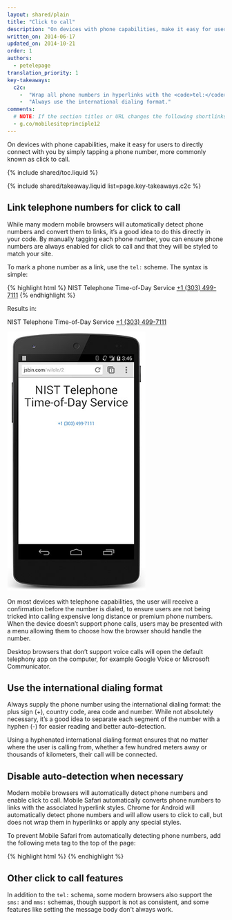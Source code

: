 ```yaml
---
layout: shared/plain
title: "Click to call"
description: "On devices with phone capabilities, make it easy for users to directly connect with you by simply tapping a phone number, more commonly known as click to call."
written_on: 2014-06-17
updated_on: 2014-10-21
order: 1
authors:
  - petelepage
translation_priority: 1
key-takeaways:
  c2c: 
    -  "Wrap all phone numbers in hyperlinks with the <code>tel:</code> schema."
    -  "Always use the international dialing format."
comments: 
  # NOTE: If the section titles or URL changes the following shortlinks must be updated
  - g.co/mobilesiteprinciple12
---
```


<p class="intro">
  On devices with phone capabilities, make it easy for users to directly connect with you by simply tapping a phone number, more commonly known as click to call.
</p>

{% include shared/toc.liquid %}

{% include shared/takeaway.liquid list=page.key-takeaways.c2c %}

## Link telephone numbers for click to call

While many modern mobile browsers will automatically detect phone numbers 
and convert them to links, it’s a good idea to do this directly in your code.
By manually tagging each phone number, you can ensure phone numbers are always
enabled for click to call and that they will be styled to match your site.

To mark a phone number as a link, use the `tel:` scheme.  The syntax is 
simple:

{% highlight html %}
NIST Telephone Time-of-Day Service <a href="tel:+1-303-499-7111">+1 (303) 499-7111</a>
{% endhighlight %}

Results in:

NIST Telephone Time-of-Day Service <a href="tel:+1-303-499-7111">+1 (303) 499-7111</a>

<img src="images/click-to-call_framed.jpg" class="center" alt="Click to call example.">

On most devices with telephone capabilities, the user will receive a
confirmation before the number is dialed, to ensure users are not being
tricked into calling expensive long distance or premium phone numbers. 
When the device doesn’t support phone calls, users may be presented with a
menu allowing them to choose how the browser should handle the number.

Desktop browsers that don’t support voice calls will open the default
telephony app on the computer, for example Google Voice or Microsoft
Communicator.

## Use the international dialing format

Always supply the phone number using the international dialing format: 
the plus sign (+), country code, area code and number.  While not absolutely
necessary, it’s a good idea to separate each segment of the number with a
hyphen (-) for easier reading and better auto-detection.

Using a hyphenated international dialing format ensures that no matter where
the user is calling from, whether a few hundred meters away or thousands
of kilometers, their call will be connected.

## Disable auto-detection when necessary

Modern mobile browsers will automatically detect phone numbers and enable
click to call.  Mobile Safari automatically converts phone numbers to links
with the associated hyperlink styles.  Chrome for Android will automatically
detect phone numbers and will allow users to click to call, but does not wrap
them in hyperlinks or apply any special styles.

To prevent Mobile Safari from automatically detecting phone numbers, add the
following meta tag to the top of the page:

{% highlight html %}
<meta name="format-detection" content="telephone=no">
{% endhighlight %}

## Other click to call features

In addition to the `tel:` schema, some modern browsers also support the `sms:`
and `mms:` schemas, though support is not as consistent, and some
features like setting the message body don't always work.  

